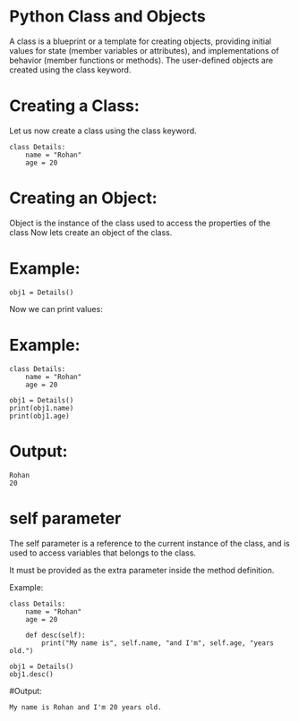 # Python Class and Objects
A class is a blueprint or a template for creating objects, providing initial values for state (member variables or attributes), and implementations of behavior (member functions or methods). The user-defined objects are created using the class keyword.

# Creating a Class:
Let us now create a class using the class keyword.

```
class Details:
    name = "Rohan"
    age = 20
```    
# Creating an Object:
Object is the instance of the class used to access the properties of the class Now lets create an object of the class.

# Example:
```
obj1 = Details()
```
Now we can print values:

# Example:
```
class Details:
    name = "Rohan"
    age = 20

obj1 = Details()
print(obj1.name)
print(obj1.age)
```
# Output:
```
Rohan
20
```


# self parameter
The self parameter is a reference to the current instance of the class, and is used to access variables that belongs to the class.

It must be provided as the extra parameter inside the method definition.

Example:
```
class Details:
    name = "Rohan"
    age = 20

    def desc(self):
        print("My name is", self.name, "and I'm", self.age, "years old.")

obj1 = Details()
obj1.desc()
```
#Output:
```
My name is Rohan and I'm 20 years old.
```